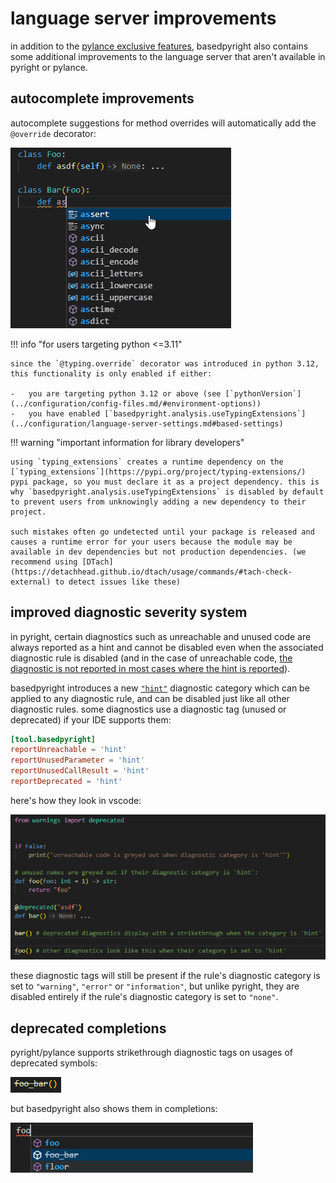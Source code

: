# language server improvements

in addition to the [pylance exclusive features](./pylance-features.md), basedpyright also contains some additional improvements to the language server that aren't available in pyright or pylance.

## autocomplete improvements

autocomplete suggestions for method overrides will automatically add the `@override` decorator:

![](./override-decorator-completions.gif)

!!! info "for users targeting python <=3.11"

    since the `@typing.override` decorator was introduced in python 3.12, this functionality is only enabled if either:

    -   you are targeting python 3.12 or above (see [`pythonVersion`](../configuration/config-files.md/#environment-options))
    -   you have enabled [`basedpyright.analysis.useTypingExtensions`](../configuration/language-server-settings.md#based-settings)

!!! warning "important information for library developers"

    using `typing_extensions` creates a runtime dependency on the [`typing_extensions`](https://pypi.org/project/typing-extensions/) pypi package, so you must declare it as a project dependency. this is why `basedpyright.analysis.useTypingExtensions` is disabled by default to prevent users from unknowingly adding a new dependency to their project.

    such mistakes often go undetected until your package is released and causes a runtime error for your users because the module may be available in dev dependencies but not production dependencies. (we recommend using [DTach](https://detachhead.github.io/dtach/usage/commands/#tach-check-external) to detect issues like these)

## improved diagnostic severity system

in pyright, certain diagnostics such as unreachable and unused code are always reported as a hint and cannot be disabled even when the associated diagnostic rule is disabled (and in the case of unreachable code, [the diagnostic is not reported in most cases where the hint is reported](./fixes-for-rules.md#reportunreachable)).

basedpyright introduces a new [`"hint"`](../configuration/config-files.md#diagnostic-categories) diagnostic category which can be applied to any diagnostic rule, and can be disabled just like all other diagnostic rules. some diagnostics use a diagnostic tag (unused or deprecated) if your IDE supports them:

```toml title="pyproject.toml"
[tool.basedpyright]
reportUnreachable = 'hint'
reportUnusedParameter = 'hint'
reportUnusedCallResult = 'hint'
reportDeprecated = 'hint'
```

here's how they look in vscode:

![](diagnostic-tags.png)

these diagnostic tags will still be present if the rule's diagnostic category is set to `"warning"`, `"error"` or `"information"`, but unlike pyright, they are disabled entirely if the rule's diagnostic category is set to `"none"`.

## deprecated completions

pyright/pylance supports strikethrough diagnostic tags on usages of deprecated symbols:

![](deprecated-diagnostic-tag.png)

but basedpyright also shows them in completions:

![](deprecated-completion.png)
